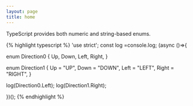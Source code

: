 ```yaml
---
layout: page
title: home
---
```


TypeScript provides both numeric and string-based enums.

{% highlight typescript %}
'use strict'; const log =console.log; (async ()=>{

enum Direction0 {
  Up,
  Down,
  Left,
  Right,
}

enum Direction1 {
  Up = "UP",
  Down = "DOWN",
  Left = "LEFT",
  Right = "RIGHT",
}

log(Direction0.Left);
log(Direction1.Right);

})();
{% endhighlight %}
